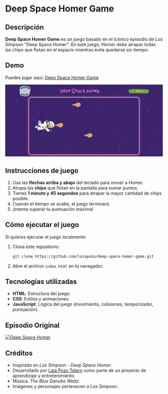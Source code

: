 # Deep Space Homer Game

## Descripción
**Deep Space Homer Game** es un juego basado en el icónico episodio de Los Simpson "Deep Space Homer". En este juego, Homer debe atrapar todas las chips que flotan en el espacio mientras evita quedarse sin tiempo.

## Demo
Puedes jugar aquí: [Deep Space Homer Game](https://laiapozo.github.io/deep-space-homer-game/index.html)

[![Homer atrapando chips](./images/preview_deep-space-homer-game.png)](https://laiapozo.github.io/deep-space-homer-game/index.html)

## Instrucciones de juego
1. Usa las **flechas arriba y abajo** del teclado para mover a Homer.
2. Atrapa las **chips** que flotan en la pantalla para sumar puntos.
3. Tienes **1 minuto y 45 segundos** para atrapar la mayor cantidad de chips posible.
4. Cuando el tiempo se acabe, el juego terminará.
5. ¡Intenta superar tu puntuación máxima!

## Cómo ejecutar el juego
Si quieres ejecutar el juego localmente:
1. Clona este repositorio:
   ```sh
   git clone https://github.com/laiapozo/deep-space-homer-game.git
   ```
2. Abre el archivo `index.html` en tu navegador.

## Tecnologías utilizadas
- **HTML**: Estructura del juego.
- **CSS**: Estilos y animaciones.
- **JavaScript**: Lógica del juego (movimiento, colisiones, temporizador, puntuación).

## Episodio Original
[![Deep Space Homer](https://img.youtube.com/vi/adpUNslsmn4/0.jpg)](https://www.youtube.com/watch?v=adpUNslsmn4)

## Créditos
- Inspirado en *Los Simpson - Deep Space Homer*.
- Desarrollado por [Laia Pozo Talarn](https://github.com/laiapozo) como parte de un proyecto de aprendizaje y entretenimiento.
- Música: *The Blue Danube Waltz*.
- Imágenes y personajes pertenecen a *Los Simpson*.
